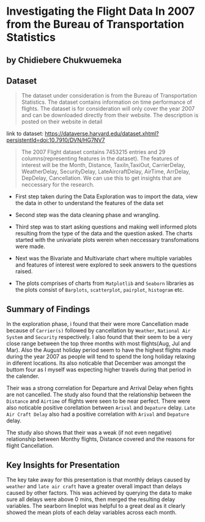 # Investigating the Flight Data In 2007 from the Bureau of Transportation Statistics

## by Chidiebere Chukwuemeka


## Dataset
> The dataset under consideration is from the Bureau of Transportation Statistics. The dataset contains information on time performance of flights. The dataset is for consideration will only cover the year 2007 and can be downloaded directly from their website. The description is posted on their website in detail

link to dataset: https://dataverse.harvard.edu/dataset.xhtml?persistentId=doi:10.7910/DVN/HG7NV7

> The 2007 Flight dataset contains 7453215 entries and 29 columns(representing features in the dataset). The features of interest will be the Month, Distance, TaxiIn,TaxiOut, CarrierDelay, WeatherDelay, SecurityDelay, LateAircraftDelay, AirTime, ArrDelay, DepDelay, Cancellation. We can use this to get insights that are neccessary for the research.

- First step taken during the Data Exploration was to import the data, view the data in other to understand the features of the data set

- Second step was the data cleaning phase and wrangling.

- Third step was to start asking questions and making well informed plots resulting from the type of the data and the question asked. The charts started with the univariate plots werein when neccessary transfomations were made.

- Next was the Bivariate and Multivariate chart where multiple variables and features of interest were explored to seek answers to the questions raised.

- The plots comprises of charts from `Matplotlib` and `Seaborn` libraries as the plots consist of `Barplots`, `scatterplot`, `pairplot`, `histogram` etc.


## Summary of Findings

In the exploration phase, i found that their were more Cancellation made because of `Carrier(s)` followed by cancellation by `Weather`, `National Air System` and `Security` respectively. I also found that their seem to be a very close range between the top three months with most flights(Aug, Jul and Mar). Also the August holiday period seem to have the highest flights made during the year 2007 as people will tend to spend the long holiday relaxing in diferent locations. Its also noticable that December was amongst the buttom four as I myself was expecting higher travels during that period in the calender.

Their was a strong correlation for Departure and Arrival Delay when fights are not cancelled. The study also found that the relationship between the `Distance` and `Airtime` of flights were seen to be near perfect. There were also noticable positive corellation between `Arival` and `Depature` delay. `Late Air Craft Delay` also had a positive correlation with `Arival` and `Depature` delay.

The study also shows that their was a weak (if not even negative) relationship between Monthy flights, Distance covered and the reasons for flight Cancellation.


## Key Insights for Presentation

The key take away for this presentation is that monthly delays caused by `weather` and `late air craft` have a greater overall impact than delays caused by other factors. This was achieved by querying the data to make sure all delays were above 0 mins, then merged the resulting delay variables. The searborn lineplot was helpful to a great deal as it clearly showed the mean plots of each delay variables across each month. 